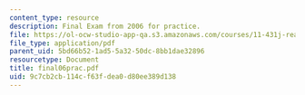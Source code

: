 ```yaml
---
content_type: resource
description: Final Exam from 2006 for practice.
file: https://ol-ocw-studio-app-qa.s3.amazonaws.com/courses/11-431j-real-estate-finance-and-investment-fall-2006/9c7cb2cb114cf63fdea0d80ee389d138_final06prac.pdf
file_type: application/pdf
parent_uid: 5bd66b52-1ad5-5a32-50dc-8bb1dae32896
resourcetype: Document
title: final06prac.pdf
uid: 9c7cb2cb-114c-f63f-dea0-d80ee389d138
---
```

